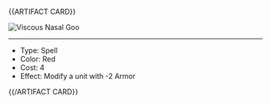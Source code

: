 <!-- ======================================

How to Contribute: https://ggs.wiki/r/howto

Artifact-specific info: https://github.com/GGS-ORG/artifact/blob/master/README.md

====================================== -->


{{ARTIFACT CARD}}

<!-- Card image goes here. -->

![Viscous Nasal Goo](https://i.imgur.com/Q4bbUCm.jpg)

---

<!-- Card description goes here. -->

* Type: Spell
* Color: Red
* Cost: 4
* Effect: Modify a unit with -2 Armor

{{/ARTIFACT CARD}}
